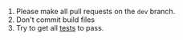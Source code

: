 1. Please make all pull requests on the `dev` branch.
2. Don't commit build files
2. Try to get all [tests](https://github.com/Tonejs/Tone.js/wiki/Testing) to pass.


